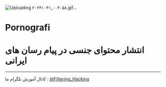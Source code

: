 ![Uploading ۲۰۲۴۱۰۳۱_۰۰۴۰۵۸.gif…]()
# Pornografi
# انتشار محتوای جنسی در پیام رسان های ایرانی
--------------------
کانال آموزش تلگرام ما :
[@Filtering_Hacking](https://t.me/Filtering_Hacking)
